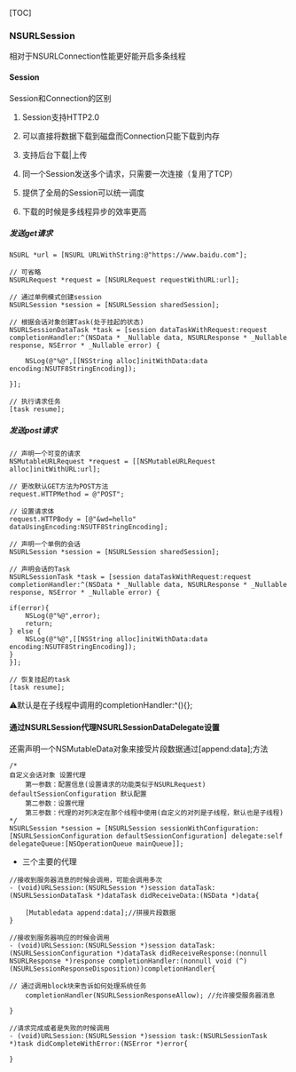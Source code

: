 [TOC]

### NSURLSession 

相对于NSURLConnection性能更好能开启多条线程 

#### Session 

Session和Connection的区别 

1. Session支持HTTP2.0 

2. 可以直接将数据下载到磁盘而Connection只能下载到内存 

3. 支持后台下载|上传 

4. 同一个Session发送多个请求，只需要一次连接（复用了TCP） 

5. 提供了全局的Session可以统一调度 

6. 下载的时候是多线程异步的效率更高 

##### 发送get请求 

```objc 
NSURL *url = [NSURL URLWithString:@"https://www.baidu.com"]; 

// 可省略 
NSURLRequest *request = [NSURLRequest requestWithURL:url]; 

// 通过单例模式创建session 
NSURLSession *session = [NSURLSession sharedSession]; 

// 根据会话对象创建Task(处于挂起的状态) 
NSURLSessionDataTask *task = [session dataTaskWithRequest:request completionHandler:^(NSData * _Nullable data, NSURLResponse * _Nullable response, NSError * _Nullable error) { 

	NSLog(@"%@",[[NSString alloc]initWithData:data encoding:NSUTF8StringEncoding]); 
  
}]; 

// 执行请求任务 
[task resume]; 
```

##### 发送post请求 

```objc 
// 声明一个可变的请求 
NSMutableURLRequest *request = [[NSMutableURLRequest alloc]initWithURL:url]; 

// 更改默认GET方法为POST方法 
request.HTTPMethod = @"POST"; 

// 设置请求体 
request.HTTPBody = [@"&wd=hello" dataUsingEncoding:NSUTF8StringEncoding]; 

// 声明一个单例的会话 
NSURLSession *session = [NSURLSession sharedSession]; 

// 声明会话的Task 
NSURLSessionTask *task = [session dataTaskWithRequest:request completionHandler:^(NSData * _Nullable data, NSURLResponse * _Nullable response, NSError * _Nullable error) { 

if(error){ 
	NSLog(@"%@",error); 
	return; 
} else { 
	NSLog(@"%@",[[NSString alloc]initWithData:data encoding:NSUTF8StringEncoding]); 
} 
}]; 

// 恢复挂起的task 
[task resume]; 
```

⚠️默认是在子线程中调用的completionHandler:^(){}; 

#### 通过NSURLSession代理NSURLSessionDataDelegate设置 

还需声明一个NSMutableData对象来接受片段数据通过[append:data];方法 

```objc 
/* 
自定义会话对象 设置代理 
	第一参数：配置信息(设置请求的功能类似于NSURLRequest) defaultSessionConfiguration 默认配置 
	第二参数：设置代理 
	第三参数：代理的对列决定在那个线程中使用(自定义的对列是子线程，默认也是子线程) 
*/ 
NSURLSession *session = [NSURLSession sessionWithConfiguration:[NSURLSessionConfiguration defaultSessionConfiguration] delegate:self delegateQueue:[NSOperationQueue mainQueue]];  
```

* 三个主要的代理 

```objc 
//接收到服务器消息的时候会调用，可能会调用多次 
- (void)URLSession:(NSURLSession *)session dataTask:(NSURLSessionDataTask *)dataTask didReceiveData:(NSData *)data{ 

	[Mutabledata append:data];//拼接片段数据 
} 

//接收到服务器响应的时候会调用 
- (void)URLSession:(NSURLSession *)session dataTask:(NSURLSessionConfiguration *)dataTask didReceiveResponse:(nonnull NSURLResponse *)response completionHandler:(nonnull void (^)(NSURLSessionResponseDisposition))completionHandler{ 

// 通过调用block块来告诉如何处理系统任务 
	completionHandler(NSURLSessionResponseAllow); //允许接受服务器消息 

} 

//请求完成或者是失败的时候调用 
- (void)URLSession:(NSURLSession *)session task:(NSURLSessionTask *)task didCompleteWithError:(NSError *)error{ 

} 
```